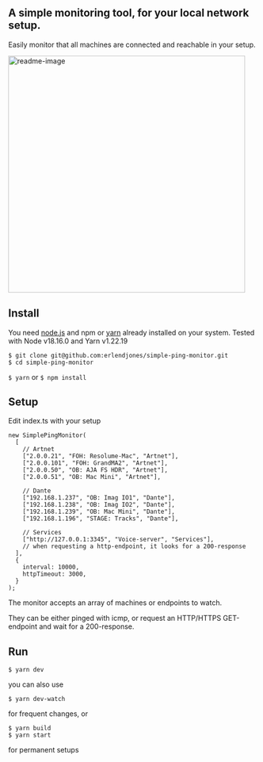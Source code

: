 <h2>A simple monitoring tool, for your local network setup. </h2>

Easily monitor that all machines are connected and reachable in your setup.

<img width="478" alt="readme-image" src="https://github.com/erlendjones/simple-ping-monitor/assets/9471063/3ded6fa4-bd1d-4358-85e7-25a1e71b95cd">

<h2>Install</h2>

You need <a href="https://nodejs.org/en/download">node.js</a> and npm or <a href="https://www.hostinger.com/tutorials/how-to-install-yarn">yarn</a> already installed on your system.
Tested with Node v18.16.0 and Yarn v1.22.19

```
$ git clone git@github.com:erlendjones/simple-ping-monitor.git
$ cd simple-ping-monitor
```

```$ yarn``` or ```$ npm install```

<h2>Setup</h2>
Edit index.ts with your setup

```
new SimplePingMonitor(
  [
    // Artnet
    ["2.0.0.21", "FOH: Resolume-Mac", "Artnet"],
    ["2.0.0.101", "FOH: GrandMA2", "Artnet"],
    ["2.0.0.50", "OB: AJA FS HDR", "Artnet"],
    ["2.0.0.51", "OB: Mac Mini", "Artnet"],

    // Dante
    ["192.168.1.237", "OB: Imag IO1", "Dante"],
    ["192.168.1.238", "OB: Imag IO2", "Dante"],
    ["192.168.1.239", "OB: Mac Mini", "Dante"],
    ["192.168.1.196", "STAGE: Tracks", "Dante"],

    // Services
    ["http://127.0.0.1:3345", "Voice-server", "Services"],
    // when requesting a http-endpoint, it looks for a 200-response
  ],
  {
    interval: 10000,
    httpTimeout: 3000,
  }
);
```

The monitor accepts an array of machines or endpoints to watch.

They can be either pinged with icmp, or request an HTTP/HTTPS GET-endpoint and wait for a 200-response.

<h2>Run</h2>

```
$ yarn dev
```

you can also use

```
$ yarn dev-watch
```
for frequent changes, or
```
$ yarn build
$ yarn start
```
for permanent setups
